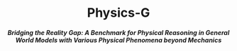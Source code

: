 <div align="center">
    <h1> Physics-G </h1>
    <h5> Bridging the Reality Gap: A Benchmark for Physical Reasoning in General World Models with Various Physical Phenomena beyond Mechanics </h4>
</div>
